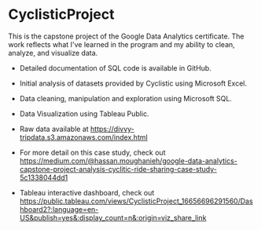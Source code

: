 # CyclisticProject
This is the capstone project of the Google Data Analytics certificate. The work reflects what I've learned in the program and my ability to clean, analyze, and visualize data.

- Detailed documentation of SQL code is available in GitHub.
- Initial analysis of datasets provided by Cyclistic using Microsoft Excel.
- Data cleaning, manipulation and exploration using Microsoft SQL.
- Data Visualization using Tableau Public.
- Raw data available at https://divvy-tripdata.s3.amazonaws.com/index.html
- For more detail on this case study, check out https://medium.com/@hassan.moughanieh/google-data-analytics-capstone-project-analysis-cyclitic-ride-sharing-case-study-5c1338044dd1

- Tableau interactive dashboard, check out https://public.tableau.com/views/CyclisticProject_16656696291560/Dashboard2?:language=en-US&publish=yes&:display_count=n&:origin=viz_share_link
